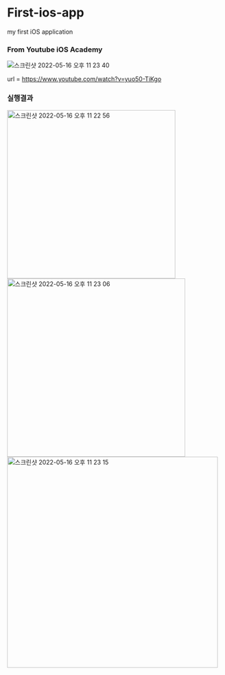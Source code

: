 # First-ios-app
my first iOS application 


### From Youtube iOS Academy

![스크린샷 2022-05-16 오후 11 23 40](https://user-images.githubusercontent.com/52352476/168616299-7741279c-575a-405f-bb15-f98d7101b5c3.png)


url = https://www.youtube.com/watch?v=yuo50-TiKgo


### 실행결과

<img width="392" alt="스크린샷 2022-05-16 오후 11 22 56" src="https://user-images.githubusercontent.com/52352476/168616536-521a1534-d7f8-47d0-8e84-d81871f9f9a7.png">
<img width="415" alt="스크린샷 2022-05-16 오후 11 23 06" src="https://user-images.githubusercontent.com/52352476/168616547-0b698510-7cc5-471b-9f15-9dcc86a8738c.png">
<img width="491" alt="스크린샷 2022-05-16 오후 11 23 15" src="https://user-images.githubusercontent.com/52352476/168616566-eb6f4bab-e3d6-4ab2-9cdb-378ec189aa6b.png">
